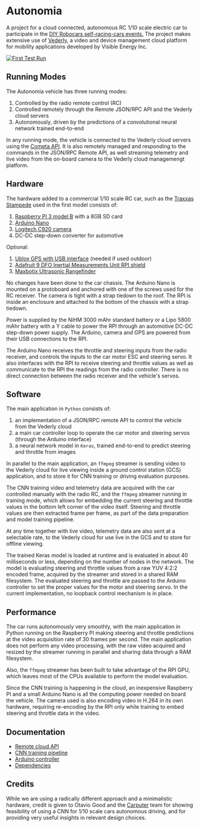 # Autonomia
A project for a cloud connected, autonomous RC 1/10 scale electric car to participate in the [DIY Robocars self-racing-cars events.](/home/oem/Autonomia-Video/1482616994a) The project makes extensive use of [Vederly](www.cometa.io), a video and device management cloud platform for mobility applications developed by Visible Energy Inc.

[![First Test Run](https://img.youtube.com/vi/f2dknc7g4Zc/0.jpg)](https://www.youtube.com/watch?v=f2dknc7g4Zc)
## Running Modes
The Autonomia vehicle has three running modes:

1. Controlled by the radio remote control (RC)
2. Controlled remotely through the Remote JSON/RPC API and the Vederly cloud servers
3. Autonomously, driven by the predictions of a convolutional neural network trained end-to-end

In any running mode, the vehicle is connected to the Vederly cloud servers using the [Cometa API](http://www.cometa.io/cometa-api.html). It is also remotely managed and responding to the commands in the JSON/RPC Remote API, as well streaming telemetry and live video from the on-board camera to the Vederly cloud managemengt platform.

## Hardware
The hardware added to a commercial 1/10 scale RC car, such as the [Traxxas Stampede](https://traxxas.com/products/models/electric/36054-1stampede?t=details) used in the first model consists of:

1. [Raspberry PI 3 model B](https://www.raspberrypi.org/products/raspberry-pi-3-model-b/) with a 8GB SD card
2. [Arduino Nano](https://www.arduino.cc/en/Main/arduinoBoardNano)
3. [Logitech C920 camera](http://www.logitech.com/en-us/product/hd-pro-webcam-c920)
4. DC-DC step-down converter for automotive

Optional:

1. [Ublox GPS with USB interface](http://www.hardkernel.com/main/products/prdt_info.php?g_code=G142502154078) (needed if used outdoor)
2. [Adafruit 9 DFO Inertial Measurements Unit RPI shield](https://www.adafruit.com/products/2472)
3. [Maxbotix Ultrasonic Rangefinder](https://www.adafruit.com/products/172)

No changes have been done to the car chassis. The Arduino Nano is mounted on a protoboard and anchored with one of the screws used for the RC receiver. The camera is tight with a strap tiedown to the roof. The RPI is inside an enclosure and attached to the bottom of the chassis with a strap tiedown.

Power is supplied by the NiHM 3000 mAhr standard battery or a Lipo 5800 mAhr battery with a Y cable to power the RPI through an automotive DC-DC step-down power supply. The Arduino, camera and GPS are powered from their USB connections to the RPI.

The Arduino Nano receives the throttle and steering inputs from the radio receiver, and controls the inputs to the car motor ESC and steering servo. It also interfaces with the RPI to receive steering and throttle values as well as communicate to the RPI the readings from the radio controller. There is no direct connection between the radio receiver and the vehicle's servos.

## Software

The main application in `Python` consists of:

1. an implementation of a JSON/RPC remote API to control the vehicle from the Vederly cloud
2. a main car controller loop to operate the car motor and steering servos (through the Arduino interface)
3. a neural network model in `Keras`, trained end-to-end to predict steering and throttle from images

In parallel to the main application, an `ffmpeg` streamer is sending video to the Vederly cloud for live viewing inside a ground control station (GCS) application, and to store it for CNN training or driving evaluation purposes.

The CNN training video and telemetry data are acquired with the car controlled manually with the radio RC, and the `ffmpeg` streamer running in training mode, which allows for embedding the current steering and throttle values in the bottom left corner of the video itself. Steering and throttle values are then extracted frame per frame, as part of the data preparation and model training pipeline.

At any time together with live video, telemetry data are also sent at a selectable rate, to the Vederly cloud for use live in the GCS and to store for offline viewing.

The trained Keras model is loaded at runtime and is evaluated in about 40 milliseconds or less, depending on the number of nodes in the network. The model is evaluating steering and throttle values from a raw YUV 4:2:2 encoded frame, acquired by the streamer and stored in a shared RAM filesystem. The evaluated steering and throttle are passed to the Arduino controller to set the proper values for the motor and steering servo. In the current implementation, no loopback control mechanism is in place.

## Performance

The car runs autonomously very smoothly, with the main application in Python running on the Raspberry PI making steering and throttle predictions at the video acquisition rate of 30 frames per second. The main application does not perform any video processing, with the raw video acquired and resized by the streamer running in parallel and sharing data through a RAM filesystem.

Also, the `ffmpeg` streamer has been built to take advantage of the RPI GPU, which leaves most of the CPUs available to perform the model evaluation.

Since the CNN training is happening in the cloud, an inexpensive Raspberry PI and a small Arduino Nano is all the computing power needed on board the vehicle. The camera used is also encoding video in H.264 in its own hardware, requiring re-encoding by the RPI only while training to embed steering and throttle data in the video.

## Documentation

* [Remote cloud API](../master/docs/remote-api.md) 
* [CNN training pipeline](../master/ConvNet/README.md)
* [Arduino controller](../master/Arduino/README.md)
* [Dependencies](../master/docs/dependencies.md)

## Credits

While we are using a radically different approach and a minimalistic hardware, credit is given to Otavio Good and the [Carputer](https://github.com/otaviogood/carputer) team for showing feasibility of using a CNN for 1/10 scale cars autonomous driving, and for providing very useful insights in relevant design choices.
